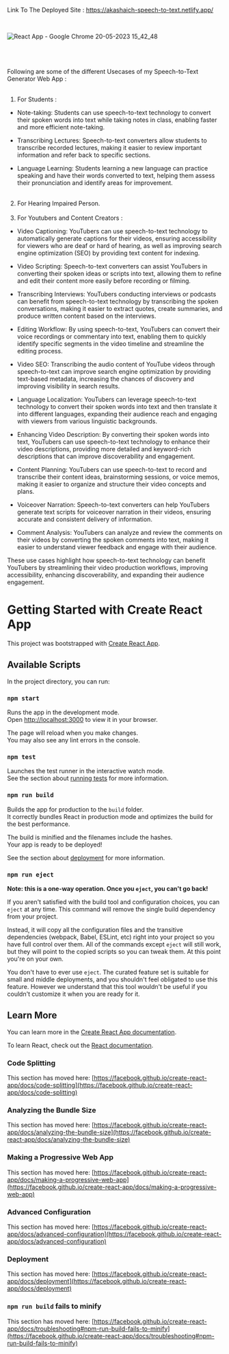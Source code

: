 Link To The Deployed Site : https://akashaich-speech-to-text.netlify.app/    
    
<br />

![React App - Google Chrome 20-05-2023 15_42_48](https://github.com/AkashAich1999/Speech-to-Text/assets/108985323/65fb71c5-313a-49a2-938f-cd2c980f2e50)
    
       
<br /> <br />       
Following are some of the different Usecases of my Speech-to-Text Generator Web App :  
<br />       
1) For Students :        
* Note-taking: Students can use speech-to-text technology to convert their spoken words into text while taking notes in class, enabling faster and more efficient note-taking.

* Transcribing Lectures: Speech-to-text converters allow students to transcribe recorded lectures, making it easier to review important information and refer back to specific sections.

* Language Learning: Students learning a new language can practice speaking and have their words converted to text, helping them assess their pronunciation and identify areas for improvement.
<br /> <br />
2) For Hearing Impaired Person.
<br /> <br />
3) For Youtubers and Content Creators :    

* Video Captioning: YouTubers can use speech-to-text technology to automatically generate captions for their videos, ensuring accessibility for viewers who are deaf or hard of hearing, as well as improving search engine optimization (SEO) by providing text content for indexing.

* Video Scripting: Speech-to-text converters can assist YouTubers in converting their spoken ideas or scripts into text, allowing them to refine and edit their content more easily before recording or filming.

* Transcribing Interviews: YouTubers conducting interviews or podcasts can benefit from speech-to-text technology by transcribing the spoken conversations, making it easier to extract quotes, create summaries, and produce written content based on the interviews.

* Editing Workflow: By using speech-to-text, YouTubers can convert their voice recordings or commentary into text, enabling them to quickly identify specific segments in the video timeline and streamline the editing process.

* Video SEO: Transcribing the audio content of YouTube videos through speech-to-text can improve search engine optimization by providing text-based metadata, increasing the chances of discovery and improving visibility in search results.

* Language Localization: YouTubers can leverage speech-to-text technology to convert their spoken words into text and then translate it into different languages, expanding their audience reach and engaging with viewers from various linguistic backgrounds.

* Enhancing Video Description: By converting their spoken words into text, YouTubers can use speech-to-text technology to enhance their video descriptions, providing more detailed and keyword-rich descriptions that can improve discoverability and engagement.

* Content Planning: YouTubers can use speech-to-text to record and transcribe their content ideas, brainstorming sessions, or voice memos, making it easier to organize and structure their video concepts and plans.

* Voiceover Narration: Speech-to-text converters can help YouTubers generate text scripts for voiceover narration in their videos, ensuring accurate and consistent delivery of information.

* Comment Analysis: YouTubers can analyze and review the comments on their videos by converting the spoken comments into text, making it easier to understand viewer feedback and engage with their audience.

These use cases highlight how speech-to-text technology can benefit YouTubers by streamlining their video production workflows, improving accessibility, enhancing discoverability, and expanding their audience engagement.


# Getting Started with Create React App

This project was bootstrapped with [Create React App](https://github.com/facebook/create-react-app).

## Available Scripts

In the project directory, you can run:

### `npm start`

Runs the app in the development mode.\
Open [http://localhost:3000](http://localhost:3000) to view it in your browser.

The page will reload when you make changes.\
You may also see any lint errors in the console.

### `npm test`

Launches the test runner in the interactive watch mode.\
See the section about [running tests](https://facebook.github.io/create-react-app/docs/running-tests) for more information.

### `npm run build`

Builds the app for production to the `build` folder.\
It correctly bundles React in production mode and optimizes the build for the best performance.

The build is minified and the filenames include the hashes.\
Your app is ready to be deployed!

See the section about [deployment](https://facebook.github.io/create-react-app/docs/deployment) for more information.

### `npm run eject`

**Note: this is a one-way operation. Once you `eject`, you can't go back!**

If you aren't satisfied with the build tool and configuration choices, you can `eject` at any time. This command will remove the single build dependency from your project.

Instead, it will copy all the configuration files and the transitive dependencies (webpack, Babel, ESLint, etc) right into your project so you have full control over them. All of the commands except `eject` will still work, but they will point to the copied scripts so you can tweak them. At this point you're on your own.

You don't have to ever use `eject`. The curated feature set is suitable for small and middle deployments, and you shouldn't feel obligated to use this feature. However we understand that this tool wouldn't be useful if you couldn't customize it when you are ready for it.

## Learn More

You can learn more in the [Create React App documentation](https://facebook.github.io/create-react-app/docs/getting-started).

To learn React, check out the [React documentation](https://reactjs.org/).

### Code Splitting

This section has moved here: [https://facebook.github.io/create-react-app/docs/code-splitting](https://facebook.github.io/create-react-app/docs/code-splitting)

### Analyzing the Bundle Size

This section has moved here: [https://facebook.github.io/create-react-app/docs/analyzing-the-bundle-size](https://facebook.github.io/create-react-app/docs/analyzing-the-bundle-size)

### Making a Progressive Web App

This section has moved here: [https://facebook.github.io/create-react-app/docs/making-a-progressive-web-app](https://facebook.github.io/create-react-app/docs/making-a-progressive-web-app)

### Advanced Configuration

This section has moved here: [https://facebook.github.io/create-react-app/docs/advanced-configuration](https://facebook.github.io/create-react-app/docs/advanced-configuration)

### Deployment

This section has moved here: [https://facebook.github.io/create-react-app/docs/deployment](https://facebook.github.io/create-react-app/docs/deployment)

### `npm run build` fails to minify

This section has moved here: [https://facebook.github.io/create-react-app/docs/troubleshooting#npm-run-build-fails-to-minify](https://facebook.github.io/create-react-app/docs/troubleshooting#npm-run-build-fails-to-minify)
